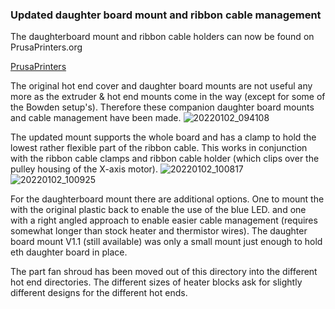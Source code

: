 ### Updated daughter board mount and ribbon cable management

The daughterboard mount  and ribbon cable holders can now be found on PrusaPrinters.org

[PrusaPrinters](https://www.prusaprinters.org/prints/126838-cr-6-direct-drive-dragon-hf-sf-and-orbiter-v15-mou)

The original hot end cover and daughter board mounts are not useful any more as the extruder & hot end mounts come in the way (except for some of the Bowden setup's). Therefore these companion daughter board mounts and cable management have been made. 
![20220102_094108](https://user-images.githubusercontent.com/13643644/147879391-6648a054-f397-416a-9230-2850e382e7cf.jpg)

The updated mount supports the whole board and has a clamp to hold the lowest rather flexible part of the ribbon cable. This works in conjunction with  the ribbon cable clamps and ribbon cable holder (which clips over the pulley housing of the X-axis motor).
![20220102_100817](https://user-images.githubusercontent.com/13643644/147879396-551d0e83-282b-47ba-bdc5-6555a641066f.jpg)
![20220102_100925](https://user-images.githubusercontent.com/13643644/147879399-6a4c908f-80fa-4038-b322-cc42f1db0698.jpg)

For the daughterboard mount there are additional options. One to mount the with the original plastic back to enable the use of the blue LED. and one with a right angled approach to enable easier cable management (requires somewhat longer than stock heater and thermistor wires). The daughter board mount V1.1 (still available) was only a small mount just enough to hold eth daughter board in place.

The part fan shroud has been moved out of this directory into the different hot end directories. The different sizes of heater blocks ask for slightly different designs for the different hot ends.
